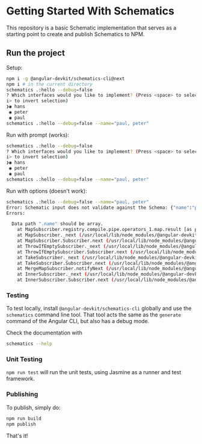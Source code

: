 # Getting Started With Schematics

This repository is a basic Schematic implementation that serves as a starting point to create and publish Schematics to NPM.

## Run the project

Setup:

```bash
npm i -g @angular-devkit/schematics-cli@next
npm i # in the current directory
schematics .:hello --debug=false
? Which interfaces would you like to implement? (Press <space> to select, <a> to toggle all, <
i> to invert selection)
❯◉ hans
 ◉ peter
 ◉ paul
schematics .:hello --debug=false --name="paul, peter"
```

Run with prompt (works):

```bash
schematics .:hello --debug=false
? Which interfaces would you like to implement? (Press <space> to select, <a> to toggle all, <
i> to invert selection)
❯◉ hans
 ◉ peter
 ◉ paul
schematics .:hello --debug=false --name="paul, peter"
```

Run with options (doesn't work):

```bash
schematics .:hello --debug=false --name="paul, peter"
Error: Schematic input does not validate against the Schema: {"name":"paul"}
Errors:

  Data path ".name" should be array.
    at MapSubscriber.registry.compile.pipe.operators_1.map.result [as project] (/usr/local/lib/node_modules/@angular-devkit/schematics-cli/node_modules/@angular-devkit/schematics/tools/schema-option-transform.js:31:27)
    at MapSubscriber._next (/usr/local/lib/node_modules/@angular-devkit/schematics-cli/node_modules/rxjs/internal/operators/map.js:49:35)
    at MapSubscriber.Subscriber.next (/usr/local/lib/node_modules/@angular-devkit/schematics-cli/node_modules/rxjs/internal/Subscriber.js:66:18)
    at ThrowIfEmptySubscriber._next (/usr/local/lib/node_modules/@angular-devkit/schematics-cli/node_modules/rxjs/internal/operators/throwIfEmpty.js:44:26)
    at ThrowIfEmptySubscriber.Subscriber.next (/usr/local/lib/node_modules/@angular-devkit/schematics-cli/node_modules/rxjs/internal/Subscriber.js:66:18)
    at TakeSubscriber._next (/usr/local/lib/node_modules/@angular-devkit/schematics-cli/node_modules/rxjs/internal/operators/take.js:54:30)
    at TakeSubscriber.Subscriber.next (/usr/local/lib/node_modules/@angular-devkit/schematics-cli/node_modules/rxjs/internal/Subscriber.js:66:18)
    at MergeMapSubscriber.notifyNext (/usr/local/lib/node_modules/@angular-devkit/schematics-cli/node_modules/rxjs/internal/operators/mergeMap.js:92:26)
    at InnerSubscriber._next (/usr/local/lib/node_modules/@angular-devkit/schematics-cli/node_modules/rxjs/internal/InnerSubscriber.js:28:21)
    at InnerSubscriber.Subscriber.next (/usr/local/lib/node_modules/@angular-devkit/schematics-cli/node_modules/rxjs/internal/Subscriber.js:66:18)
```

### Testing

To test locally, install `@angular-devkit/schematics-cli` globally and use the `schematics` command line tool. That tool acts the same as the `generate` command of the Angular CLI, but also has a debug mode.

Check the documentation with

```bash
schematics --help
```

### Unit Testing

`npm run test` will run the unit tests, using Jasmine as a runner and test framework.

### Publishing

To publish, simply do:

```bash
npm run build
npm publish
```

That's it!
